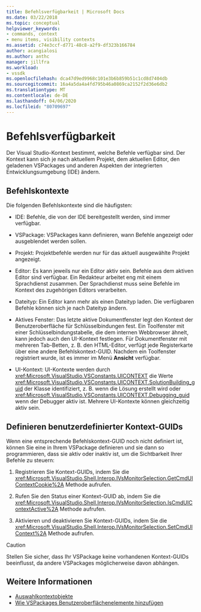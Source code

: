 ```yaml
---
title: Befehlsverfügbarkeit | Microsoft Docs
ms.date: 03/22/2018
ms.topic: conceptual
helpviewer_keywords:
- commands, context
- menu items, visibility contexts
ms.assetid: c74e3ccf-d771-48c8-a2f9-df323b166784
author: acangialosi
ms.author: anthc
manager: jillfra
ms.workload:
- vssdk
ms.openlocfilehash: dca47d9ed9968c101e3b6b859b51c1cd8d7404db
ms.sourcegitcommit: 16a4a5da4a4fd795b46a0869ca2152f2d36e6db2
ms.translationtype: MT
ms.contentlocale: de-DE
ms.lasthandoff: 04/06/2020
ms.locfileid: "80709697"
---
```

# <a name="command-availability"></a>Befehlsverfügbarkeit

Der Visual Studio-Kontext bestimmt, welche Befehle verfügbar sind. Der Kontext kann sich je nach aktuellem Projekt, dem aktuellen Editor, den geladenen VSPackages und anderen Aspekten der integrierten Entwicklungsumgebung (IDE) ändern.

## <a name="command-contexts"></a>Befehlskontexte

Die folgenden Befehlskontexte sind die häufigsten:

- IDE: Befehle, die von der IDE bereitgestellt werden, sind immer verfügbar.

- VSPackage: VSPackages kann definieren, wann Befehle angezeigt oder ausgeblendet werden sollen.

- Projekt: Projektbefehle werden nur für das aktuell ausgewählte Projekt angezeigt.

- Editor: Es kann jeweils nur ein Editor aktiv sein. Befehle aus dem aktiven Editor sind verfügbar. Ein Redakteur arbeitet eng mit einem Sprachdienst zusammen. Der Sprachdienst muss seine Befehle im Kontext des zugehörigen Editors verarbeiten.

- Dateityp: Ein Editor kann mehr als einen Dateityp laden. Die verfügbaren Befehle können sich je nach Dateityp ändern.

- Aktives Fenster: Das letzte aktive Dokumentfenster legt den Kontext der Benutzeroberfläche für Schlüsselbindungen fest. Ein Toolfenster mit einer Schlüsselbindungstabelle, die dem internen Webbrowser ähnelt, kann jedoch auch den UI-Kontext festlegen. Für Dokumentfenster mit mehreren Tab-Betten, z. B. den HTML-Editor, verfügt jede Registerkarte über eine andere Befehlskontext-GUID. Nachdem ein Toolfenster registriert wurde, ist es immer im Menü **Ansicht** verfügbar.

- UI-Kontext: UI-Kontexte werden durch <xref:Microsoft.VisualStudio.VSConstants.UICONTEXT> die Werte <xref:Microsoft.VisualStudio.VSConstants.UICONTEXT.SolutionBuilding_guid> der Klasse identifiziert, z. B. wenn die Lösung erstellt wird oder <xref:Microsoft.VisualStudio.VSConstants.UICONTEXT.Debugging_guid> wenn der Debugger aktiv ist. Mehrere UI-Kontexte können gleichzeitig aktiv sein.

## <a name="define-custom-context-guids"></a>Definieren benutzerdefinierter Kontext-GUIDs

Wenn eine entsprechende Befehlskontext-GUID noch nicht definiert ist, können Sie eine in Ihrem VSPackage definieren und sie dann so programmieren, dass sie aktiv oder inaktiv ist, um die Sichtbarkeit Ihrer Befehle zu steuern:

1. Registrieren Sie Kontext-GUIDs, indem Sie die <xref:Microsoft.VisualStudio.Shell.Interop.IVsMonitorSelection.GetCmdUIContextCookie%2A> Methode aufrufen.

2. Rufen Sie den Status einer Kontext-GUID ab, indem Sie die <xref:Microsoft.VisualStudio.Shell.Interop.IVsMonitorSelection.IsCmdUIContextActive%2A> Methode aufrufen.

3. Aktivieren und deaktivieren Sie Kontext-GUIDs, indem Sie die <xref:Microsoft.VisualStudio.Shell.Interop.IVsMonitorSelection.SetCmdUIContext%2A> Methode aufrufen.

> [!CAUTION]
> Stellen Sie sicher, dass Ihr VSPackage keine vorhandenen Kontext-GUIDs beeinflusst, da andere VSPackages möglicherweise davon abhängen.

## <a name="see-also"></a>Weitere Informationen

- [Auswahlkontextobjekte](../../extensibility/internals/selection-context-objects.md)
- [Wie VSPackages Benutzeroberflächenelemente hinzufügen](../../extensibility/internals/how-vspackages-add-user-interface-elements.md)
